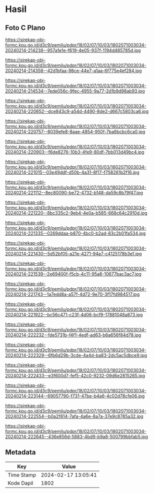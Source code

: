 # Hasil

## Foto C Plano

https://sirekap-obj-formc.kpu.go.id/d3c9/pemilu/pdpr/18/02/07/10/03/1802071003034-20240214-214238--957a1e1e-f619-4e05-937f-1194d485785d.jpg

https://sirekap-obj-formc.kpu.go.id/d3c9/pemilu/pdpr/18/02/07/10/03/1802071003034-20240214-214358--42d1bfaa-98ce-44e7-a1aa-6f775e4ef284.jpg

https://sirekap-obj-formc.kpu.go.id/d3c9/pemilu/pdpr/18/02/07/10/03/1802071003034-20240214-214534--7ede056c-9fec-4955-9a77-2d1b9d98ab93.jpg

https://sirekap-obj-formc.kpu.go.id/d3c9/pemilu/pdpr/18/02/07/10/03/1802071003034-20240214-220652--dce843c9-a54d-4490-8de2-d667c5803ca6.jpg

https://sirekap-obj-formc.kpu.go.id/d3c9/pemilu/pdpr/18/02/07/10/03/1802071003034-20240214-220757--8039efe8-8aae-4854-950f-7ba6bcbc6ca0.jpg

https://sirekap-obj-formc.kpu.go.id/d3c9/pemilu/pdpr/18/02/07/10/03/1802071003034-20240214-220903--f6de8276-10b3-4fe9-80df-7bb013d49bc4.jpg

https://sirekap-obj-formc.kpu.go.id/d3c9/pemilu/pdpr/18/02/07/10/03/1802071003034-20240214-221015--03e49ddf-d50b-4a31-8f17-f758261b2f16.jpg

https://sirekap-obj-formc.kpu.go.id/d3c9/pemilu/pdpr/18/02/07/10/03/1802071003034-20240214-221112--8ec80090-be72-4732-b148-da59c8b79f47.jpg

https://sirekap-obj-formc.kpu.go.id/d3c9/pemilu/pdpr/18/02/07/10/03/1802071003034-20240214-221220--8bc335c2-9eb4-4e0a-b585-668c64c2910d.jpg

https://sirekap-obj-formc.kpu.go.id/d3c9/pemilu/pdpr/18/02/07/10/03/1802071003034-20240214-221335--0269ddaa-b870-4bc0-b2ad-83c2b01fa534.jpg

https://sirekap-obj-formc.kpu.go.id/d3c9/pemilu/pdpr/18/02/07/10/03/1802071003034-20240214-221430--5d52bf05-a21e-4271-94a7-c4125178b3e1.jpg

https://sirekap-obj-formc.kpu.go.id/d3c9/pemilu/pdpr/18/02/07/10/03/1802071003034-20240214-221539--2e69400f-f5cb-4c11-95a8-10677bac3ac7.jpg

https://sirekap-obj-formc.kpu.go.id/d3c9/pemilu/pdpr/18/02/07/10/03/1802071003034-20240214-221743--1a7edd8a-a57f-4d72-9e70-3f17fd984517.jpg

https://sirekap-obj-formc.kpu.go.id/d3c9/pemilu/pdpr/18/02/07/10/03/1802071003034-20240214-221922--bc56c471-c23f-4d06-bcf9-17881048a873.jpg

https://sirekap-obj-formc.kpu.go.id/d3c9/pemilu/pdpr/18/02/07/10/03/1802071003034-20240214-222232--fde5731b-f4f1-4edf-ad63-b6a656f84d78.jpg

https://sirekap-obj-formc.kpu.go.id/d3c9/pemilu/pdpr/18/02/07/10/03/1802071003034-20240214-222329--6fb6d29b-3cde-4a4d-ba83-2dc5ac5dbce9.jpg

https://sirekap-obj-formc.kpu.go.id/d3c9/pemilu/pdpr/18/02/07/10/03/1802071003034-20240214-222433--e3f600d7-fef5-42c0-9232-09d6e2815265.jpg

https://sirekap-obj-formc.kpu.go.id/d3c9/pemilu/pdpr/18/02/07/10/03/1802071003034-20240214-223144--69057790-f731-47be-b4a6-4c02d78cfe06.jpg

https://sirekap-obj-formc.kpu.go.id/d3c9/pemilu/pdpr/18/02/07/10/03/1802071003034-20240214-222554--b0a2f814-7afa-4a6e-8a7a-37e9c8785a32.jpg

https://sirekap-obj-formc.kpu.go.id/d3c9/pemilu/pdpr/18/02/07/10/03/1802071003034-20240214-222645--436e856d-5883-4bd9-b9a8-500799bbfab5.jpg


## Metadata

| Key        | Value               |
| ---------- | ------------------- |
| Time Stamp | 2024-02-17 13:05:41 |
| Kode Dapil | 1802                |



